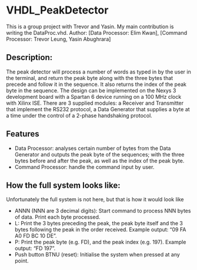 # VHDL_PeakDetector
This is a group project with Trevor and Yasin. My main contribution is writing the DataProc.vhd.
Author: [Data Processor: Elim Kwan], [Command Processor: Trevor Leung, Yasin Abughrara]


## Description: 
The peak detector will process a number of words as typed in by the user in the terminal, and return the peak byte along with the three bytes that precede and follow it in the sequence. It also returns the index of the peak byte in the sequence. The design can be implemented on the Nexys 3 development board with a Spartan 6 device running on a 100 MHz clock with Xilinx ISE. There are 3 supplied modules: a Receiver and Transmitter that implement the RS232 protocol, a Data Generator that supplies a byte at a time under the control of a 2-phase handshaking protocol.

## Features
- Data Processor: analyses certain number of bytes from the Data Generator and outputs the peak byte of the sequences; with the three bytes before and after the peak, as well as the index of the peak byte.
- Command Processor: handle the command input by user.

## How the full system looks like:
Unfortunately the full system is not here, but that is how it would look like
- ANNN (NNN are 3 decimal digits): Start command to process NNN bytes of data. Print each byte processed.
- L: Print the 3 bytes preceding the peak, the peak byte itself and the 3 bytes following the peak in the order received. Example output: “09 FA A0 FD BC 10 DE”.
- P: Print the peak byte (e.g. FD), and the peak index (e.g. 197). Example output: “FD 197”.
- Push button BTNU (reset): Initialise the system when pressed at any point.

